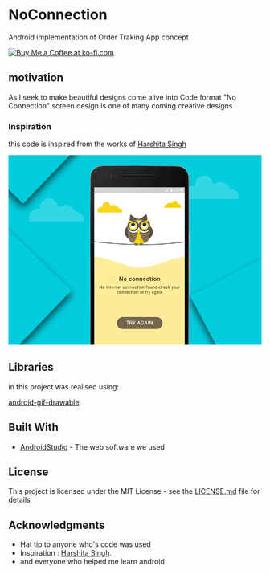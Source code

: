 # NoConnection


Android implementation of Order Traking App concept

 <a href='http://ko-fi.com/A0052VNK' target='_blank'><img height='36' style='border:0px;height:36px;' src='https://az743702.vo.msecnd.net/cdn/kofi1.png?v=0' border='0' alt='Buy Me a Coffee at ko-fi.com' /></a>

## motivation

As I seek to make beautiful designs come alive into Code format "No Connection" screen design is one of many coming creative designs

### Inspiration

this code is inspired from the works of [Harshita Singh](https://www.uplabs.com/harshita21)

![Alt text](https://github.com/chawkiAmrouche/NoConnection/blob/master/preview.gif)


## Libraries

in this project was realised using:

[android-gif-drawable](https://github.com/koral--/android-gif-drawable) 


## Built With

* [AndroidStudio](https://developer.android.com/studio/index.html) - The web software we used

 
## License

This project is licensed under the MIT License - see the [LICENSE.md](LICENSE.md) file for details

## Acknowledgments

* Hat tip to anyone who's code was used
* Inspiration : [Harshita Singh](https://www.uplabs.com/harshita21).
* and everyone who helped me learn android
